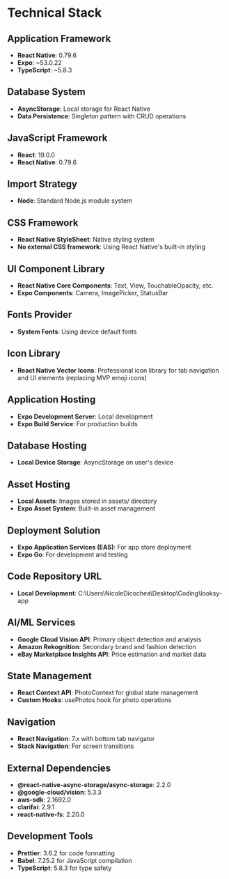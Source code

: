 # Technical Stack

## Application Framework
- **React Native**: 0.79.6
- **Expo**: ~53.0.22
- **TypeScript**: ~5.8.3

## Database System
- **AsyncStorage**: Local storage for React Native
- **Data Persistence**: Singleton pattern with CRUD operations

## JavaScript Framework
- **React**: 19.0.0
- **React Native**: 0.79.6

## Import Strategy
- **Node**: Standard Node.js module system

## CSS Framework
- **React Native StyleSheet**: Native styling system
- **No external CSS framework**: Using React Native's built-in styling

## UI Component Library
- **React Native Core Components**: Text, View, TouchableOpacity, etc.
- **Expo Components**: Camera, ImagePicker, StatusBar

## Fonts Provider
- **System Fonts**: Using device default fonts

## Icon Library
- **React Native Vector Icons**: Professional icon library for tab navigation and UI elements (replacing MVP emoji icons)

## Application Hosting
- **Expo Development Server**: Local development
- **Expo Build Service**: For production builds

## Database Hosting
- **Local Device Storage**: AsyncStorage on user's device

## Asset Hosting
- **Local Assets**: Images stored in assets/ directory
- **Expo Asset System**: Built-in asset management

## Deployment Solution
- **Expo Application Services (EAS)**: For app store deployment
- **Expo Go**: For development and testing

## Code Repository URL
- **Local Development**: C:\Users\NicoleDicochea\Desktop\Coding\looksy-app

## AI/ML Services
- **Google Cloud Vision API**: Primary object detection and analysis
- **Amazon Rekognition**: Secondary brand and fashion detection
- **eBay Marketplace Insights API**: Price estimation and market data

## State Management
- **React Context API**: PhotoContext for global state management
- **Custom Hooks**: usePhotos hook for photo operations

## Navigation
- **React Navigation**: 7.x with bottom tab navigator
- **Stack Navigation**: For screen transitions

## External Dependencies
- **@react-native-async-storage/async-storage**: 2.2.0
- **@google-cloud/vision**: 5.3.3
- **aws-sdk**: 2.1692.0
- **clarifai**: 2.9.1
- **react-native-fs**: 2.20.0

## Development Tools
- **Prettier**: 3.6.2 for code formatting
- **Babel**: 7.25.2 for JavaScript compilation
- **TypeScript**: 5.8.3 for type safety
